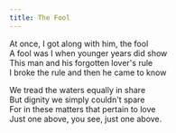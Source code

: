 ```yaml
---
title: The Fool
---
```


At once, I got along with him, the fool  
A fool was I when younger years did show  
This man and his forgotten lover's rule  
I broke the rule and then he came to know  

We tread the waters equally in share  
But dignity we simply couldn't spare  
For in these matters that pertain to love  
Just one above, you see, just one above.
